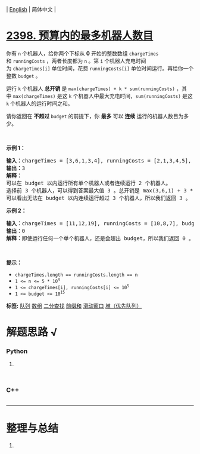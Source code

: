 | [English](README_EN.md) | 简体中文 |

# [2398. 预算内的最多机器人数目](https://leetcode.cn/problems/maximum-number-of-robots-within-budget)
<p>你有&nbsp;<code>n</code>&nbsp;个机器人，给你两个下标从 <strong>0</strong>&nbsp;开始的整数数组&nbsp;<code>chargeTimes</code> 和&nbsp;<code>runningCosts</code>&nbsp;，两者长度都为&nbsp;<code>n</code>&nbsp;。第&nbsp;<code>i</code>&nbsp;个机器人充电时间为&nbsp;<code>chargeTimes[i]</code>&nbsp;单位时间，花费&nbsp;<code>runningCosts[i]</code>&nbsp;单位时间运行。再给你一个整数&nbsp;<code>budget</code>&nbsp;。</p>

<p>运行&nbsp;<code>k</code>&nbsp;个机器人 <strong>总开销</strong>&nbsp;是&nbsp;<code>max(chargeTimes) + k * sum(runningCosts)</code>&nbsp;，其中&nbsp;<code>max(chargeTimes)</code>&nbsp;是这&nbsp;<code>k</code>&nbsp;个机器人中最大充电时间，<code>sum(runningCosts)</code>&nbsp;是这 <code>k</code>&nbsp;个机器人的运行时间之和。</p>

<p>请你返回在 <strong>不超过</strong>&nbsp;<code>budget</code>&nbsp;的前提下，你 <strong>最多</strong>&nbsp;可以 <strong>连续</strong>&nbsp;运行的机器人数目为多少。</p>

<p>&nbsp;</p>

<p><strong>示例 1：</strong></p>

<pre>
<b>输入：</b>chargeTimes = [3,6,1,3,4], runningCosts = [2,1,3,4,5], budget = 25
<b>输出：</b>3
<b>解释：</b>
可以在 budget 以内运行所有单个机器人或者连续运行 2 个机器人。
选择前 3 个机器人，可以得到答案最大值 3 。总开销是 max(3,6,1) + 3 * sum(2,1,3) = 6 + 3 * 6 = 24 ，小于 25 。
可以看出无法在 budget 以内连续运行超过 3 个机器人，所以我们返回 3 。
</pre>

<p><strong>示例 2：</strong></p>

<pre>
<b>输入：</b>chargeTimes = [11,12,19], runningCosts = [10,8,7], budget = 19
<b>输出：</b>0
<b>解释：</b>即使运行任何一个单个机器人，还是会超出 budget，所以我们返回 0 。
</pre>

<p>&nbsp;</p>

<p><strong>提示：</strong></p>

<ul>
	<li><code>chargeTimes.length == runningCosts.length == n</code></li>
	<li><code>1 &lt;= n &lt;= 5 * 10<sup>4</sup></code></li>
	<li><code>1 &lt;= chargeTimes[i], runningCosts[i] &lt;= 10<sup>5</sup></code></li>
	<li><code>1 &lt;= budget &lt;= 10<sup>15</sup></code></li>
</ul>

**标签:**  [队列](https://leetcode.cn/tag/queue) [数组](https://leetcode.cn/tag/array) [二分查找](https://leetcode.cn/tag/binary-search) [前缀和](https://leetcode.cn/tag/prefix-sum) [滑动窗口](https://leetcode.cn/tag/sliding-window) [堆（优先队列）](https://leetcode.cn/tag/heap-priority-queue) 
# 解题思路 √

### Python

1. 

```python

```


```python

```

### C++

```cpp

```

---



# 整理与总结

1. 